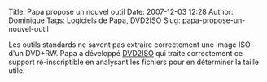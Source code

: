 Title: Papa propose un nouvel outil
Date: 2007-12-03 12:28
Author: Dominique
Tags: Logiciels de Papa, DVD2ISO
Slug: papa-propose-un-nouvel-outil

Les outils standards ne savent pas extraire correctement une image ISO
d'un DVD+RW. Papa a développé
[DVD2ISO](https://www.ezvan.fr/logiciels_papa/) qui traite correctement
ce support ré-inscriptible en analysant les fichiers pour en déterminer
la taille utile.

